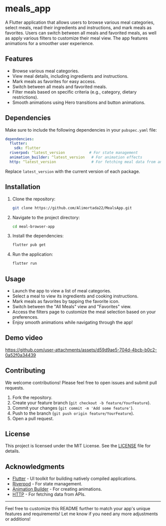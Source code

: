 # meals_app

A Flutter application that allows users to browse various meal categories, select meals, read their ingredients and instructions, and mark meals as favorites. Users can switch between all meals and favorited meals, as well as apply various filters to customize their meal view. The app features animations for a smoother user experience.

## Features

- Browse various meal categories.
- View meal details, including ingredients and instructions.
- Mark meals as favorites for easy access.
- Switch between all meals and favorited meals.
- Filter meals based on specific criteria (e.g., category, dietary restrictions).
- Smooth animations using Hero transitions and button animations.

## Dependencies

Make sure to include the following dependencies in your `pubspec.yaml` file:

```yaml
dependencies:
  flutter:
    sdk: flutter
  riverpod: ^latest_version           # For state management
  animation_builder: ^latest_version   # For animation effects
  http: ^latest_version                # For fetching meal data from an API
```

Replace `latest_version` with the current version of each package.

## Installation

1. Clone the repository:

   ```bash
   git clone https://github.com/Alimortada22/MealsApp.git
   ```

2. Navigate to the project directory:

   ```bash
   cd meal-browser-app
   ```

3. Install the dependencies:

   ```bash
   flutter pub get
   ```

4. Run the application:

   ```bash
   flutter run
   ```

## Usage

- Launch the app to view a list of meal categories.
- Select a meal to view its ingredients and cooking instructions.
- Mark meals as favorites by tapping the favorite icon.
- Switch between the "All Meals" view and "Favorites" view.
- Access the filters page to customize the meal selection based on your preferences.
- Enjoy smooth animations while navigating through the app!

## Demo video



https://github.com/user-attachments/assets/d59d9ae5-704d-4bcb-b0c2-0a52f0a34439



## Contributing

We welcome contributions! Please feel free to open issues and submit pull requests.

1. Fork the repository.
2. Create your feature branch (`git checkout -b feature/YourFeature`).
3. Commit your changes (`git commit -m 'Add some feature'`).
4. Push to the branch (`git push origin feature/YourFeature`).
5. Open a pull request.

## License

This project is licensed under the MIT License. See the [LICENSE](LICENSE) file for details.

## Acknowledgments

- [Flutter](https://flutter.dev) - UI toolkit for building natively compiled applications.
- [Riverpod](https://riverpod.dev) - For state management.
- [Animation Builder](https://pub.dev/packages/animation_builder) - For creating animations.
- [HTTP](https://pub.dev/packages/http) - For fetching data from APIs.

---

Feel free to customize this README further to match your app's unique features and requirements! Let me know if you need any more adjustments or additions!

